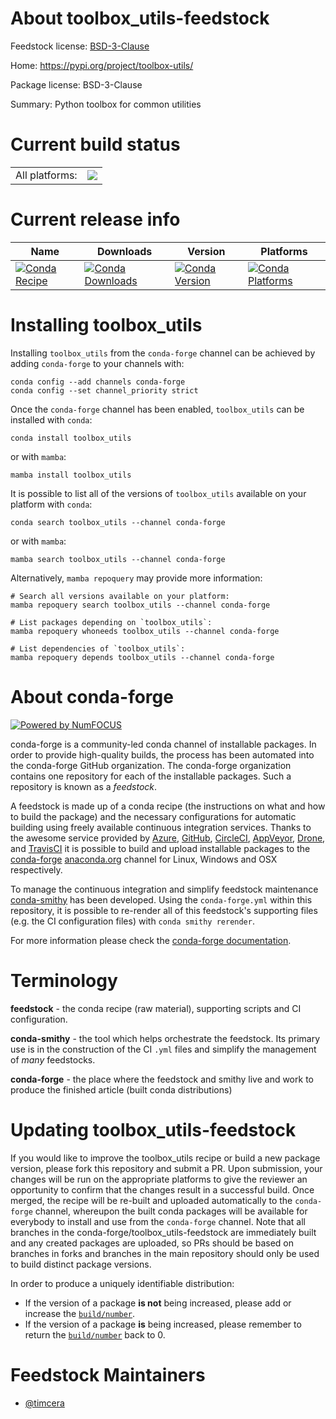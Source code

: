 About toolbox_utils-feedstock
=============================

Feedstock license: [BSD-3-Clause](https://github.com/conda-forge/toolbox_utils-feedstock/blob/main/LICENSE.txt)

Home: https://pypi.org/project/toolbox-utils/

Package license: BSD-3-Clause

Summary: Python toolbox for common utilities

Current build status
====================


<table><tr><td>All platforms:</td>
    <td>
      <a href="https://dev.azure.com/conda-forge/feedstock-builds/_build/latest?definitionId=18558&branchName=main">
        <img src="https://dev.azure.com/conda-forge/feedstock-builds/_apis/build/status/toolbox_utils-feedstock?branchName=main">
      </a>
    </td>
  </tr>
</table>

Current release info
====================

| Name | Downloads | Version | Platforms |
| --- | --- | --- | --- |
| [![Conda Recipe](https://img.shields.io/badge/recipe-toolbox_utils-green.svg)](https://anaconda.org/conda-forge/toolbox_utils) | [![Conda Downloads](https://img.shields.io/conda/dn/conda-forge/toolbox_utils.svg)](https://anaconda.org/conda-forge/toolbox_utils) | [![Conda Version](https://img.shields.io/conda/vn/conda-forge/toolbox_utils.svg)](https://anaconda.org/conda-forge/toolbox_utils) | [![Conda Platforms](https://img.shields.io/conda/pn/conda-forge/toolbox_utils.svg)](https://anaconda.org/conda-forge/toolbox_utils) |

Installing toolbox_utils
========================

Installing `toolbox_utils` from the `conda-forge` channel can be achieved by adding `conda-forge` to your channels with:

```
conda config --add channels conda-forge
conda config --set channel_priority strict
```

Once the `conda-forge` channel has been enabled, `toolbox_utils` can be installed with `conda`:

```
conda install toolbox_utils
```

or with `mamba`:

```
mamba install toolbox_utils
```

It is possible to list all of the versions of `toolbox_utils` available on your platform with `conda`:

```
conda search toolbox_utils --channel conda-forge
```

or with `mamba`:

```
mamba search toolbox_utils --channel conda-forge
```

Alternatively, `mamba repoquery` may provide more information:

```
# Search all versions available on your platform:
mamba repoquery search toolbox_utils --channel conda-forge

# List packages depending on `toolbox_utils`:
mamba repoquery whoneeds toolbox_utils --channel conda-forge

# List dependencies of `toolbox_utils`:
mamba repoquery depends toolbox_utils --channel conda-forge
```


About conda-forge
=================

[![Powered by
NumFOCUS](https://img.shields.io/badge/powered%20by-NumFOCUS-orange.svg?style=flat&colorA=E1523D&colorB=007D8A)](https://numfocus.org)

conda-forge is a community-led conda channel of installable packages.
In order to provide high-quality builds, the process has been automated into the
conda-forge GitHub organization. The conda-forge organization contains one repository
for each of the installable packages. Such a repository is known as a *feedstock*.

A feedstock is made up of a conda recipe (the instructions on what and how to build
the package) and the necessary configurations for automatic building using freely
available continuous integration services. Thanks to the awesome service provided by
[Azure](https://azure.microsoft.com/en-us/services/devops/), [GitHub](https://github.com/),
[CircleCI](https://circleci.com/), [AppVeyor](https://www.appveyor.com/),
[Drone](https://cloud.drone.io/welcome), and [TravisCI](https://travis-ci.com/)
it is possible to build and upload installable packages to the
[conda-forge](https://anaconda.org/conda-forge) [anaconda.org](https://anaconda.org/)
channel for Linux, Windows and OSX respectively.

To manage the continuous integration and simplify feedstock maintenance
[conda-smithy](https://github.com/conda-forge/conda-smithy) has been developed.
Using the ``conda-forge.yml`` within this repository, it is possible to re-render all of
this feedstock's supporting files (e.g. the CI configuration files) with ``conda smithy rerender``.

For more information please check the [conda-forge documentation](https://conda-forge.org/docs/).

Terminology
===========

**feedstock** - the conda recipe (raw material), supporting scripts and CI configuration.

**conda-smithy** - the tool which helps orchestrate the feedstock.
                   Its primary use is in the construction of the CI ``.yml`` files
                   and simplify the management of *many* feedstocks.

**conda-forge** - the place where the feedstock and smithy live and work to
                  produce the finished article (built conda distributions)


Updating toolbox_utils-feedstock
================================

If you would like to improve the toolbox_utils recipe or build a new
package version, please fork this repository and submit a PR. Upon submission,
your changes will be run on the appropriate platforms to give the reviewer an
opportunity to confirm that the changes result in a successful build. Once
merged, the recipe will be re-built and uploaded automatically to the
`conda-forge` channel, whereupon the built conda packages will be available for
everybody to install and use from the `conda-forge` channel.
Note that all branches in the conda-forge/toolbox_utils-feedstock are
immediately built and any created packages are uploaded, so PRs should be based
on branches in forks and branches in the main repository should only be used to
build distinct package versions.

In order to produce a uniquely identifiable distribution:
 * If the version of a package **is not** being increased, please add or increase
   the [``build/number``](https://docs.conda.io/projects/conda-build/en/latest/resources/define-metadata.html#build-number-and-string).
 * If the version of a package **is** being increased, please remember to return
   the [``build/number``](https://docs.conda.io/projects/conda-build/en/latest/resources/define-metadata.html#build-number-and-string)
   back to 0.

Feedstock Maintainers
=====================

* [@timcera](https://github.com/timcera/)

